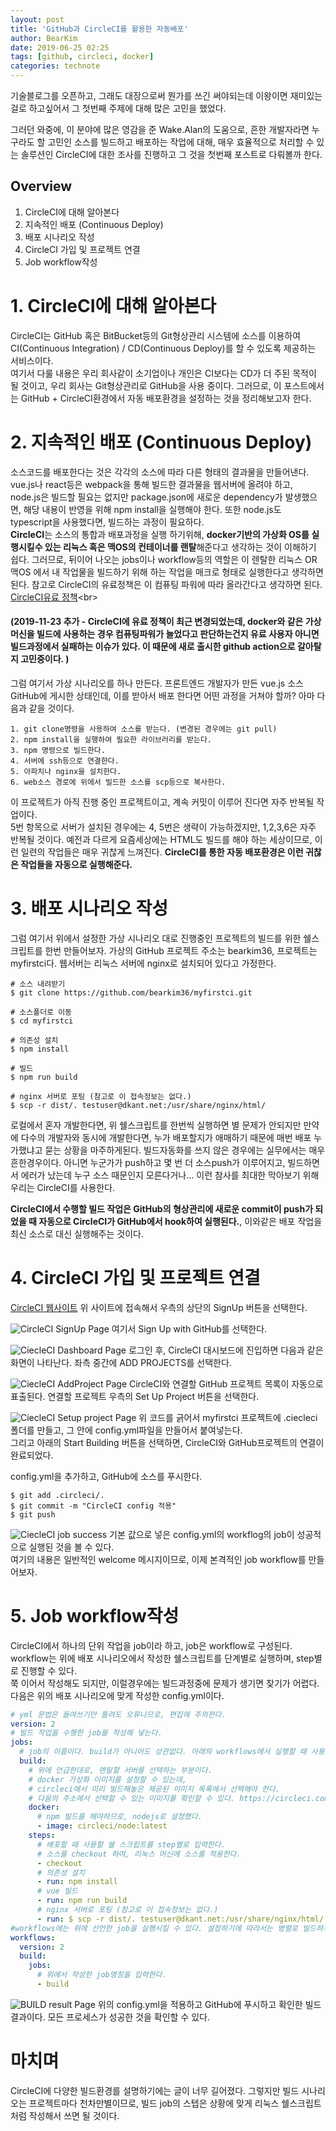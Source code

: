 ```yaml
---
layout: post
title: 'GitHub과 CircleCI를 활용한 자동배포'
author: BearKim
date: 2019-06-25 02:25
tags: [github, circleci, docker]
categories: technote
---
```


기술블로그를 오픈하고, 그래도 대장으로써 뭔가를 쓰긴 써야되는데 이왕이면 재미있는걸로 하고싶어서 그 첫번째 주제에 대해 많은 고민을 했었다.

그러던 와중에, 이 분야에 많은 영감을 준 Wake.Alan의 도움으로, 흔한 개발자라면 누구라도 할 고민인 소스를 빌드하고 배포하는 작업에 대해, 매우 효율적으로 처리할 수 있는 솔루션인 CircleCI에 대한 조사를 진행하고 그 것을 첫번째 포스트로 다뤄볼까 한다.

## Overview

1. CircleCI에 대해 알아본다
2. 지속적인 배포 (Continuous Deploy)
3. 배포 시나리오 작성
4. CircleCI 가입 및 프로젝트 연결
5. Job workflow작성

# 1. CircleCI에 대해 알아본다

CircleCI는 GitHub 혹은 BitBucket등의 Git형상관리 시스템에 소스를 이용하여 CI(Continuous Integration) / CD(Continuous Deploy)를 할 수 있도록 제공하는 서비스이다.<br>
여기서 다룰 내용은 우리 회사같이 소기업이나 개인은 CI보다는 CD가 더 주된 목적이 될 것이고, 우리 회사는 Git형상관리로 GitHub을 사용 중이다. 그러므로, 이 포스트에서는 GitHub + CircleCI환경에서 자동 배포환경을 설정하는 것을 정리해보고자 한다.

# 2. 지속적인 배포 (Continuous Deploy)

소스코드를 배포한다는 것은 각각의 소스에 따라 다른 형태의 결과물을 만들어낸다. vue.js나 react등은 webpack을 통해 빌드한 결과물을 웹서버에 올려야 하고, node.js은 빌드할 필요는 없지만 package.json에 새로운 dependency가 발생했으면, 해당 내용이 반영을 위해 npm install을 실행해야 한다. 또한 node.js도 typescript을 사용했다면, 빌드하는 과정이 필요하다.<br>
**CircleCI**는 소스의 통합과 배포과정을 실행 하기위해, **docker기반의 가상화 OS를 실행시킬수 있는 리눅스 혹은 맥OS의 컨테이너를 랜탈**해준다고 생각하는 것이 이해하기 쉽다. 그러므로, 뒤이어 나오는 jobs이나 workflow등의 역할은 이 렌탈한 리눅스 OR 맥OS 에서 내 작업물을 빌드하기 위해 하는 작업을 매크로 형태로 실행한다고 생각하면 된다. 참고로 CircleCI의 유료정책은 이 컴퓨팅 파워에 따라 올라간다고 생각하면 된다. [CircleCI유료 정책]("https://circleci.com/pricing/usage/")<br>

#### (2019-11-23 추가 - CircleCI에 유료 정책이 최근 변경되었는데, docker와 같은 가상머신을 빌드에 사용하는 경우 컴퓨팅파워가 늘었다고 판단하는건지 유료 사용자 아니면 빌드과정에서 실패하는 이슈가 있다. 이 때문에 새로 출시한 github action으로 갈아탈지 고민중이다. )

그럼 여기서 가상 시나리오를 하나 만든다. 프론트엔드 개발자가 만든 vue.js 소스 GitHub에 게시한 상태인데, 이를 받아서 배포 한다면 어떤 과정을 거쳐야 할까? 아마 다음과 같을 것이다. <br>

    1. git clone명령을 사용하여 소스를 받는다. (변경된 경우에는 git pull)
    2. npm install을 실행하여 필요한 라이브러리를 받는다.
    3. npm 명령으로 빌드한다.
    4. 서버에 ssh등으로 연결한다.
    5. 아파치나 nginx을 설치한다.
    6. web소스 경로에 위에서 빌드한 소스를 scp등으로 복사한다.

이 프로젝트가 아직 진행 중인 프로젝트이고, 계속 커밋이 이루어 진다면 자주 반복될 작업이다. <br>5번 항목으로 서버가 설치된 경우에는 4, 5번은 생략이 가능하겠지만, 1,2,3,6은 자주 반복될 것이다. 예전과 다르게 요즘세상에는 HTML도 빌드를 해야 하는 세상이므로, 이런 일련의 작업들은 매우 귀찮게 느껴진다. **CircleCI를 통한 자동 배포환경은 이런 귀찮은 작업들을 자동으로 실행해준다.**

# 3. 배포 시나리오 작성

그럼 여기서 위에서 설정한 가상 시나리오 대로 진행중인 프로젝트의 빌드를 위한 쉘스크립트를 한번 만들어보자.
가상의 GitHub 프로젝트 주소는 bearkim36, 프로젝트는 myfirstci다. 웹서버는 리눅스 서버에 nginx로 설치되어 있다고 가정한다.

```shell
# 소스 내려받기
$ git clone https://github.com/bearkim36/myfirstci.git

# 소스폴더로 이동
$ cd myfirstci

# 의존성 설치
$ npm install

# 빌드
$ npm run build

# nginx 서버로 포팅 (참고로 이 접속정보는 없다.)
$ scp -r dist/. testuser@dkant.net:/usr/share/nginx/html/
```

로컬에서 혼자 개발한다면, 위 쉘스크립트를 한번씩 실행하면 별 문제가 안되지만 만약에 다수의 개발자와 동시에 개발한다면, 누가 배포할지가 애매하기 때문에 매번 배포 누가했냐고 묻는 상황을 마주하게된다. 빌드자동화를 쓰지 않은 경우에는 실무에서는 매우 흔한경우이다. 아니면 누군가가 push하고 몇 번 더 소스push가 이루어지고, 빌드하면서 에러가 났는데 누구 소스 때문인지 모른다거나... 이런 참사를 최대한 막아보기 위해 우리는 CircleCI를 사용한다.<br>

**CircleCI에서 수행할 빌드 작업은 GitHub의 형상관리에 새로운 commit이 push가 되었을 때 자동으로 CircleCI가 GitHub에서 hook하여 실행된다.**, 이와같은 배포 작업을 최신 소스로 대신 실행해주는 것이다.

# 4. CircleCI 가입 및 프로젝트 연결

[CircleCI 웹사이트]("https://circleci.com/")
위 사이트에 접속해서 우측의 상단의 SignUp 버튼을 선택한다.

![CircleCI SignUp Page](/files/posts/bearkim/2019-06-25-image01.png)
여기서 Sign Up with GitHub를 선택한다.

![CiecleCI Dashboard Page](/files/posts/bearkim/2019-06-25-image02.png)
로그인 후, CircleCI 대시보드에 진입하면 다음과 같은 화면이 나타난다.
좌측 중간에 ADD PROJECTS를 선택한다.

![CiecleCI AddProject Page](/files/posts/bearkim/2019-06-25-image03.png)
CircleCI와 연결할 GitHub 프로젝트 목록이 자동으로 표출된다. 연결할 프로젝트 우측의 Set Up Project 버튼을 선택한다.

![CiecleCI Setup project Page](/files/posts/bearkim/2019-06-25-image04.png)
위 코드를 긁어서 myfirstci 프로젝트에 .ciecleci 폴더를 만들고, 그 안에 config.yml파일을 만들어서 붙여넣는다. <br>
그리고 아래의 Start Building 버튼을 선택하면, CircleCI와 GitHub프로젝트의 연결이 완료되었다.

config.yml을 추가하고, GitHub에 소스를 푸시한다.

```shell
$ git add .circleci/.
$ git commit -m "CircleCI config 적용"
$ git push
```

![CiecleCI job success](/files/posts/bearkim/2019-06-25-image05.png)
기본 값으로 넣은 config.yml의 workflog의 job이 성공적으로 실행된 것을 볼 수 있다.<br>
여기의 내용은 일반적인 welcome 메시지이므로, 이제 본격적인 job workflow를 만들어보자.

# 5. Job workflow작성

CircleCI에서 하나의 단위 작업을 job이라 하고, job은 workflow로 구성된다. workflow는 위에 배포 시나리오에서 작성한 쉘스크립트를 단계별로 실행하며, step별로 진행할 수 있다.<br> 쭉 이어서 작성해도 되지만, 이럴경우에는 빌드과정중에 문제가 생기면 찾기가 어렵다. 다음은 위의 배포 시나리오에 맞게 작성한 config.yml이다.

```yml
# yml 문법은 들여쓰기만 틀려도 오류나므로, 편집에 주의한다.
version: 2
# 빌드 작업을 수행한 job을 작성해 넣는다.
jobs:
  # job의 이름이다. build가 아니어도 상관없다. 아래의 workflows에서 실행할 때 사용된다.
  build:
    # 위에 언급한대로, 렌탈할 서버를 선택하는 부분이다.
    # docker 가상화 이미지를 설정할 수 있는데,
    # circleci에서 미리 빌드해놓은 제공된 이미지 목록에서 선택해야 한다.
    # 다음의 주소에서 선택할 수 있는 이미지를 확인할 수 있다. https://circleci.com/docs/2.0/circleci-images/
    docker:
      # npm 빌드를 해야하므로, nodejs로 설정했다.
      - image: circleci/node:latest
    steps:
      # 배포할 때 사용할 쉘 스크립트를 step별로 입력한다.
      # 소스를 checkout 하여, 리눅스 머신에 소스를 적용한다.
      - checkout
      # 의존성 설치
      - run: npm install
      # vue 빌드
      - run: npm run build
      # nginx 서버로 포팅 (참고로 이 접속정보는 없다.)
      - run: $ scp -r dist/. testuser@dkant.net:/usr/share/nginx/html/
#workflows에는 위에 선언한 job을 실행시킬 수 있다. 설정하기에 따라서는 병렬로 빌드하거나, 여러개의 job을 실행하는것도 가능하다.
workflows:
  version: 2
  build:
    jobs:
      # 위에서 작성한 job명칭을 입력한다.
      - build
```

![BUILD result Page](/files/posts/bearkim/2019-06-25-image06.png)
위의 config.yml을 적용하고 GitHub에 푸시하고 확인한 빌드 결과이다. 모든 프로세스가 성공한 것을 확인할 수 있다.

# 마치며

CircleCI에 다양한 빌드환경를 설명하기에는 글이 너무 길어졌다. 그렇지만 빌드 시나리오는 프로젝트마다 천차만별이므로, 빌드 job의 스텝은 상황에 맞게 리눅스 쉘스크립트처럼 작성해서 쓰면 될 것이다.
